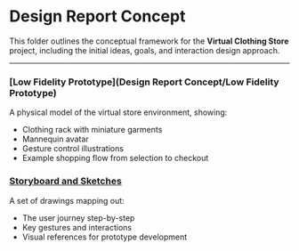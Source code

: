 # Design Report Concept

This folder outlines the conceptual framework for the **Virtual Clothing Store** project, including the initial ideas, goals, and interaction design approach.

---

### [Low Fidelity Prototype](Design Report Concept/Low Fidelity Prototype)
A physical model of the virtual store environment, showing:
- Clothing rack with miniature garments
- Mannequin avatar
- Gesture control illustrations
- Example shopping flow from selection to checkout

### [Storyboard and Sketches](../Storyboard%20and%20Sketches)
A set of drawings mapping out:
- The user journey step-by-step
- Key gestures and interactions
- Visual references for prototype development
